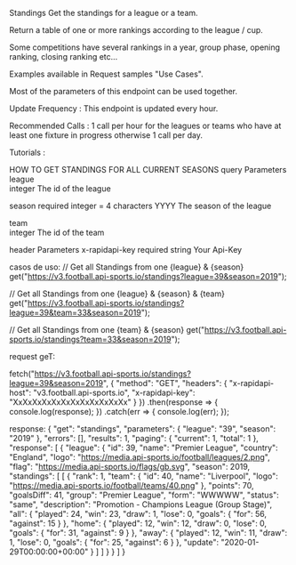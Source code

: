 Standings
Get the standings for a league or a team.

Return a table of one or more rankings according to the league / cup.

Some competitions have several rankings in a year, group phase, opening ranking, closing ranking etc…

Examples available in Request samples "Use Cases".

Most of the parameters of this endpoint can be used together.

Update Frequency : This endpoint is updated every hour.

Recommended Calls : 1 call per hour for the leagues or teams who have at least one fixture in progress otherwise 1 call per day.

Tutorials :

HOW TO GET STANDINGS FOR ALL CURRENT SEASONS
query Parameters
league	
integer
The id of the league

season
required
integer = 4 characters YYYY
The season of the league

team	
integer
The id of the team

header Parameters
x-rapidapi-key
required
string
Your Api-Key


casos de uso:
// Get all Standings from one {league} & {season}
get("https://v3.football.api-sports.io/standings?league=39&season=2019");

// Get all Standings from one {league} & {season} & {team}
get("https://v3.football.api-sports.io/standings?league=39&team=33&season=2019");

// Get all Standings from one {team} & {season}
get("https://v3.football.api-sports.io/standings?team=33&season=2019");


request geT:

fetch("https://v3.football.api-sports.io/standings?league=39&season=2019", {
	"method": "GET",
	"headers": {
		"x-rapidapi-host": "v3.football.api-sports.io",
		"x-rapidapi-key": "XxXxXxXxXxXxXxXxXxXxXxXx"
	}
})
.then(response => {
	console.log(response);
})
.catch(err => {
	console.log(err);
});



response:
{
  "get": "standings",
  "parameters": {
    "league": "39",
    "season": "2019"
  },
  "errors": [],
  "results": 1,
  "paging": {
    "current": 1,
    "total": 1
  },
  "response": [
    {
      "league": {
        "id": 39,
        "name": "Premier League",
        "country": "England",
        "logo": "https://media.api-sports.io/football/leagues/2.png",
        "flag": "https://media.api-sports.io/flags/gb.svg",
        "season": 2019,
        "standings": [
          [
            {
              "rank": 1,
              "team": {
                "id": 40,
                "name": "Liverpool",
                "logo": "https://media.api-sports.io/football/teams/40.png"
              },
              "points": 70,
              "goalsDiff": 41,
              "group": "Premier League",
              "form": "WWWWW",
              "status": "same",
              "description": "Promotion - Champions League (Group Stage)",
              "all": {
                "played": 24,
                "win": 23,
                "draw": 1,
                "lose": 0,
                "goals": {
                  "for": 56,
                  "against": 15
                }
              },
              "home": {
                "played": 12,
                "win": 12,
                "draw": 0,
                "lose": 0,
                "goals": {
                  "for": 31,
                  "against": 9
                }
              },
              "away": {
                "played": 12,
                "win": 11,
                "draw": 1,
                "lose": 0,
                "goals": {
                  "for": 25,
                  "against": 6
                }
              },
              "update": "2020-01-29T00:00:00+00:00"
            }
          ]
        ]
      }
    }
  ]
}